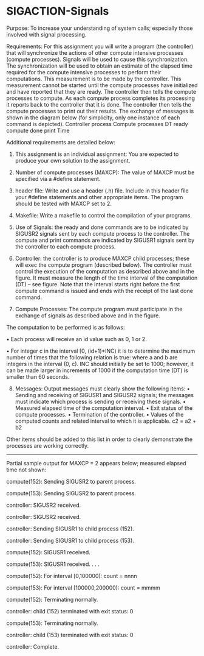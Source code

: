 # SIGACTION-Signals

Purpose: To increase your understanding of system calls; especially those involved with
signal processing.

Requirements:
For this assignment you will write a program (the controller) that will synchronize the
actions of other compute intensive processes (compute processes). Signals will be used
to cause this synchronization. The synchronization will be used to obtain an estimate of
the elapsed time required for the compute intensive processes to perform their
computations. This measurement is to be made by the controller. This measurement
cannot be started until the compute processes have initialized and have reported that they
are ready. The controller then tells the compute processes to compute. As each
compute process completes its processing it reports back to the controller that it is done.
The controller then tells the compute processes to print out their results. The exchange
of messages is shown in the diagram below (for simplicity, only one instance of each
command is depicted).
Controller process Compute processes
DT
ready
compute
done
print
Time

Additional requirements are detailed below:

1. This assignment is an individual assignment: You are expected to produce your
own solution to the assignment.

2. Number of compute processes (MAXCP): The value of MAXCP must be
specified via a #define statement.

3. header file: Write and use a header (.h) file. Include in this header file your
#define statements and other appropriate items. The program should be tested
with MAXCP set to 2.

4. Makefile: Write a makefile to control the compilation of your programs.

5. Use of Signals: the ready and done commands are to be indicated by SIGUSR2
signals sent by each compute process to the controller. The compute and print
commands are indicated by SIGUSR1 signals sent by the controller to each
compute process.

6. Controller: the controller is to produce MAXCP child processes; these will exec
the compute program (described below). The controller must control the
execution of the computation as described above and in the figure. It must
measure the length of the time interval of the computation (DT) – see figure. Note
that the interval starts right before the first compute command is issued and ends
with the receipt of the last done command.

7. Compute Processes: The compute program must participate in the exchange of
signals as described above and in the figure.

The computation to be performed is as follows:

• Each process will receive an id value such as 0, 1 or 2.

• For integer c in the interval [0, (id+1)*INC) it is to determine the
maximum number of times that the following relation is true:
where a and b are integers in the interval (0, c). INC should initially be set
to 1000; however, it can be made larger in increments of 1000 if the
computation time (DT) is smaller than 60 seconds.

8. Messages: Output messages must clearly show the following items:
• Sending and receiving of SIGUSR1 and SIGUSR2 signals; the messages
must indicate which process is sending or receiving these signals.
• Measured elapsed time of the computation interval.
• Exit status of the compute processes.
• Termination of the controller.
• Values of the computed counts and related interval to which it is applicable.
c2 = a2 + b2

Other items should be added to this list in order to clearly demonstrate the
processes are working correctly.

------------------------------------------------------------------------------------------
Partial sample output for MAXCP = 2 appears below; measured elapsed time not shown:

compute(152): Sending SIGUSR2 to parent process.

compute(153): Sending SIGUSR2 to parent process.

controller: SIGUSR2 received.

controller: SIGUSR2 received.

controller: Sending SIGUSR1 to child process (152).

controller: Sending SIGUSR1 to child process (153).

compute(152): SIGUSR1 received.

compute(153): SIGUSR1 received.
.
.
.

compute(152): For interval [0,100000): count = nnnn

compute(153): For interval [100000,200000): count = mmmm

compute(152): Terminating normally.

controller: child (152) terminated with exit status: 0

compute(153): Terminating normally.

controller: child (153) terminated with exit status: 0

controller: Complete.
